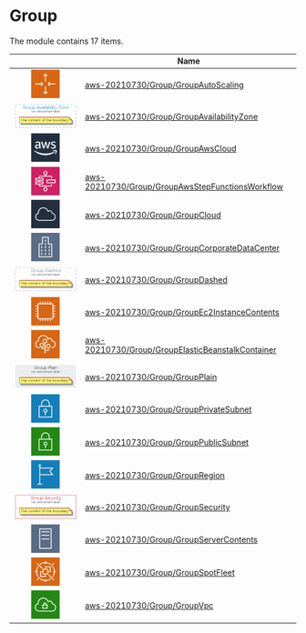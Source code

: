 # Group

The module contains 17 items.



| |Name|
|:---:|---|
| ![illustration of aws-20210730/Group/GroupAutoScaling](../../aws-20210730/Resource/GroupIcons/AutoScaling.png) | [aws-20210730/Group/GroupAutoScaling](../../aws-20210730/Group/GroupAutoScaling.md) |
| ![illustration of aws-20210730/Group/GroupAvailabilityZone](../../aws-20210730/Group/GroupAvailabilityZone.Local.png) | [aws-20210730/Group/GroupAvailabilityZone](../../aws-20210730/Group/GroupAvailabilityZone.md) |
| ![illustration of aws-20210730/Group/GroupAwsCloud](../../aws-20210730/Resource/GroupIcons/AwsCloud.png) | [aws-20210730/Group/GroupAwsCloud](../../aws-20210730/Group/GroupAwsCloud.md) |
| ![illustration of aws-20210730/Group/GroupAwsStepFunctionsWorkflow](../../aws-20210730/Resource/GroupIcons/AwsStepFunction.png) | [aws-20210730/Group/GroupAwsStepFunctionsWorkflow](../../aws-20210730/Group/GroupAwsStepFunctionsWorkflow.md) |
| ![illustration of aws-20210730/Group/GroupCloud](../../aws-20210730/Resource/GroupIcons/Cloud.png) | [aws-20210730/Group/GroupCloud](../../aws-20210730/Group/GroupCloud.md) |
| ![illustration of aws-20210730/Group/GroupCorporateDataCenter](../../aws-20210730/Resource/GroupIcons/CorporateDataCenter.png) | [aws-20210730/Group/GroupCorporateDataCenter](../../aws-20210730/Group/GroupCorporateDataCenter.md) |
| ![illustration of aws-20210730/Group/GroupDashed](../../aws-20210730/Group/GroupDashed.Local.png) | [aws-20210730/Group/GroupDashed](../../aws-20210730/Group/GroupDashed.md) |
| ![illustration of aws-20210730/Group/GroupEc2InstanceContents](../../aws-20210730/Resource/GroupIcons/Ec2InstanceContainer.png) | [aws-20210730/Group/GroupEc2InstanceContents](../../aws-20210730/Group/GroupEc2InstanceContents.md) |
| ![illustration of aws-20210730/Group/GroupElasticBeanstalkContainer](../../aws-20210730/Resource/GroupIcons/ElasticBeanstalkContainer.png) | [aws-20210730/Group/GroupElasticBeanstalkContainer](../../aws-20210730/Group/GroupElasticBeanstalkContainer.md) |
| ![illustration of aws-20210730/Group/GroupPlain](../../aws-20210730/Group/GroupPlain.Local.png) | [aws-20210730/Group/GroupPlain](../../aws-20210730/Group/GroupPlain.md) |
| ![illustration of aws-20210730/Group/GroupPrivateSubnet](../../aws-20210730/Resource/GroupIcons/VpcSubnetPrivate.png) | [aws-20210730/Group/GroupPrivateSubnet](../../aws-20210730/Group/GroupPrivateSubnet.md) |
| ![illustration of aws-20210730/Group/GroupPublicSubnet](../../aws-20210730/Resource/GroupIcons/VpcSubnetPublic.png) | [aws-20210730/Group/GroupPublicSubnet](../../aws-20210730/Group/GroupPublicSubnet.md) |
| ![illustration of aws-20210730/Group/GroupRegion](../../aws-20210730/Resource/GroupIcons/Region.png) | [aws-20210730/Group/GroupRegion](../../aws-20210730/Group/GroupRegion.md) |
| ![illustration of aws-20210730/Group/GroupSecurity](../../aws-20210730/Group/GroupSecurity.Local.png) | [aws-20210730/Group/GroupSecurity](../../aws-20210730/Group/GroupSecurity.md) |
| ![illustration of aws-20210730/Group/GroupServerContents](../../aws-20210730/Resource/GroupIcons/ServerContents.png) | [aws-20210730/Group/GroupServerContents](../../aws-20210730/Group/GroupServerContents.md) |
| ![illustration of aws-20210730/Group/GroupSpotFleet](../../aws-20210730/Resource/GroupIcons/SpotFleet.png) | [aws-20210730/Group/GroupSpotFleet](../../aws-20210730/Group/GroupSpotFleet.md) |
| ![illustration of aws-20210730/Group/GroupVpc](../../aws-20210730/Resource/GroupIcons/Vpc.png) | [aws-20210730/Group/GroupVpc](../../aws-20210730/Group/GroupVpc.md) |



